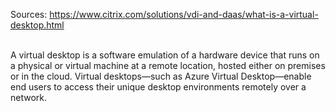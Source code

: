 Sources:
https://www.citrix.com/solutions/vdi-and-daas/what-is-a-virtual-desktop.html

\
A virtual desktop is a software emulation of a hardware device that runs on a physical or virtual machine at a remote location, hosted either on premises or in the cloud. Virtual desktops—such as Azure Virtual Desktop—enable end users to access their unique desktop environments remotely over a network.
